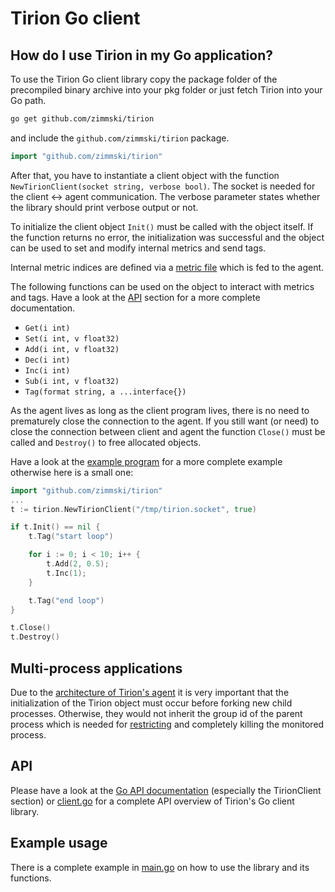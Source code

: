 # Tirion Go client

## How do I use Tirion in my Go application?

To use the Tirion Go client library copy the package folder of the precompiled binary archive into your pkg folder or just fetch Tirion into your Go path.

```bash
go get github.com/zimmski/tirion
```

and include the <code>github.com/zimmski/tirion</code> package.

```go
import "github.com/zimmski/tirion"
```

After that, you have to instantiate a client object with the function <code>NewTirionClient(socket string, verbose bool)</code>. The socket is needed for the client <-> agent communication. The verbose parameter states whether the library should print verbose output or not.

To initialize the client object <code>Init()</code> must be called with the object itself. If the function returns no error, the initialization was successful and the object can be used to set and modify internal metrics and send tags.

Internal metric indices are defined via a [metric file](/#metric-file) which is fed to the agent.

The following functions can be used on the object to interact with metrics and tags. Have a look at the [API](#api) section for a more complete documentation.

* <code>Get(i int)</code>
* <code>Set(i int, v float32)</code>
* <code>Add(i int, v float32)</code>
* <code>Dec(i int)</code>
* <code>Inc(i int)</code>
* <code>Sub(i int, v float32)</code>
* <code>Tag(format string, a ...interface{})</code>

As the agent lives as long as the client program lives, there is no need to prematurely close the connection to the agent. If you still want (or need) to close the connection between client and agent the function <code>Close()</code> must be called and <code>Destroy()</code> to free allocated objects.

Have a look at the [example program](#example-usage) for a more complete example otherwise here is a small one:

```go
import "github.com/zimmski/tirion"
...
t := tirion.NewTirionClient("/tmp/tirion.socket", true)

if t.Init() == nil {
	t.Tag("start loop")

	for i := 0; i < 10; i++ {
		t.Add(2, 0.5);
		t.Inc(1);
	}

	t.Tag("end loop")
}

t.Close()
t.Destroy()
```

## Multi-process applications

Due to the [architecture of Tirion's agent](/#how-does-tirion-work) it is very important that the initialization of the Tirion object must occur before forking new child processes. Otherwise, they would not inherit the group id of the parent process which is needed for [restricting](/tirion-agent#limits) and completely killing the monitored process.

## API

Please have a look at the [Go API documentation](http://godoc.org/github.com/zimmski/tirion) (especially the TirionClient section) or [client.go](/client.go) for a complete API overview of Tirion's Go client library.

## Example usage

There is a complete example in [main.go](/clients/go-client/main.go) on how to use the library and its functions.
